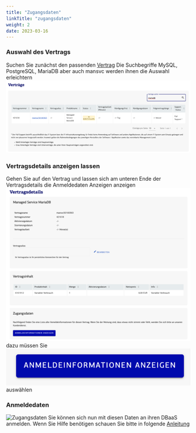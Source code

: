 ```yaml
---
title: "Zugangsdaten"
linkTitle: "zugangsdaten"
weight: 2
date: 2023-03-16
---
```


### Auswahl des Vertrags
Suchen Sie zunächst den passenden [Vertrag](https://customerservice.plusserver.com/billing/contracts)
Die Suchbegriffe MySQL, PostgreSQL, MariaDB aber auch mansvc werden ihnen die Auswahl erleichtern
![Verträge](1-contracts.png)

### Vertragsdetails anzeigen lassen
Gehen Sie auf den Vertrag und lassen sich am unteren Ende der Vertragsdetails die Anmeldedaten Anzeigen anzeigen
![Anzeige der Vertragsdetails](2-contract-details.png)
dazu müssen Sie 
![Anmeldedaten](3-show-login-details.png)
auswählen

### Anmeldedaten
![Zugangsdaten](4-zugangsdaten)
Sie können sich nun mit diesen Daten an ihren DBaaS anmelden. Wenn Sie Hilfe benötigen schauen Sie bitte in folgende [Anleitung](https://docs.xaas.get-cloud.io/de/docs/01-dbaas/03-howto/db-login)

